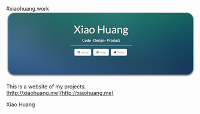 #xiaohuang.work    
![xiaohuang.me](./xiaohuang.me.png)  

This is a website of my projects.  
[http://xiaohuang.me](http://xiaohuang.me)

Xiao Huang  
